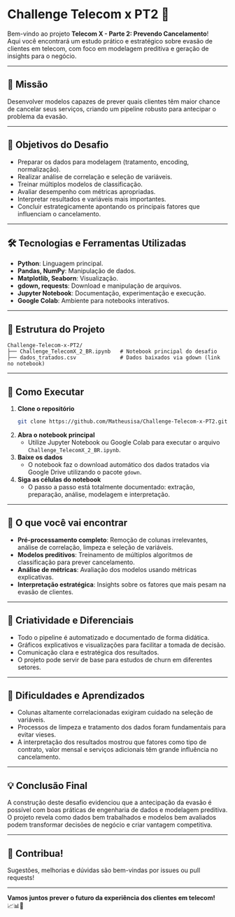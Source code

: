 # Challenge Telecom x PT2 🚀

Bem-vindo ao projeto **Telecom X - Parte 2: Prevendo Cancelamento**!  
Aqui você encontrará um estudo prático e estratégico sobre evasão de clientes em telecom, com foco em modelagem preditiva e geração de insights para o negócio.

---

## 🎯 Missão

Desenvolver modelos capazes de prever quais clientes têm maior chance de cancelar seus serviços, criando um pipeline robusto para antecipar o problema da evasão.

---

## 🧠 Objetivos do Desafio

- Preparar os dados para modelagem (tratamento, encoding, normalização).
- Realizar análise de correlação e seleção de variáveis.
- Treinar múltiplos modelos de classificação.
- Avaliar desempenho com métricas apropriadas.
- Interpretar resultados e variáveis mais importantes.
- Concluir estrategicamente apontando os principais fatores que influenciam o cancelamento.

---

## 🛠️ Tecnologias e Ferramentas Utilizadas

- **Python**: Linguagem principal.
- **Pandas, NumPy**: Manipulação de dados.
- **Matplotlib, Seaborn**: Visualização.
- **gdown, requests**: Download e manipulação de arquivos.
- **Jupyter Notebook**: Documentação, experimentação e execução.
- **Google Colab**: Ambiente para notebooks interativos.

---

## 📂 Estrutura do Projeto

```
Challenge-Telecom-x-PT2/
├── Challenge_TelecomX_2_BR.ipynb   # Notebook principal do desafio
├── dados_tratados.csv              # Dados baixados via gdown (link no notebook)
```

---

## 🚀 Como Executar

1. **Clone o repositório**
   ```sh
   git clone https://github.com/Matheusisa/Challenge-Telecom-x-PT2.git
   ```
2. **Abra o notebook principal**
   - Utilize Jupyter Notebook ou Google Colab para executar o arquivo `Challenge_TelecomX_2_BR.ipynb`.
3. **Baixe os dados**
   - O notebook faz o download automático dos dados tratados via Google Drive utilizando o pacote `gdown`.
4. **Siga as células do notebook**
   - O passo a passo está totalmente documentado: extração, preparação, análise, modelagem e interpretação.

---

## 🧰 O que você vai encontrar

- **Pré-processamento completo**: Remoção de colunas irrelevantes, análise de correlação, limpeza e seleção de variáveis.
- **Modelos preditivos**: Treinamento de múltiplos algoritmos de classificação para prever cancelamento.
- **Análise de métricas**: Avaliação dos modelos usando métricas explicativas.
- **Interpretação estratégica**: Insights sobre os fatores que mais pesam na evasão de clientes.

---

## 🦄 Criatividade e Diferenciais

- Todo o pipeline é automatizado e documentado de forma didática.
- Gráficos explicativos e visualizações para facilitar a tomada de decisão.
- Comunicação clara e estratégica dos resultados.
- O projeto pode servir de base para estudos de churn em diferentes setores.

---

## 🚧 Dificuldades e Aprendizados

- Colunas altamente correlacionadas exigiram cuidado na seleção de variáveis.
- Processos de limpeza e tratamento dos dados foram fundamentais para evitar vieses.
- A interpretação dos resultados mostrou que fatores como tipo de contrato, valor mensal e serviços adicionais têm grande influência no cancelamento.

---

## 💡 Conclusão Final

A construção deste desafio evidenciou que a antecipação da evasão é possível com boas práticas de engenharia de dados e modelagem preditiva.  
O projeto revela como dados bem trabalhados e modelos bem avaliados podem transformar decisões de negócio e criar vantagem competitiva.

---

## 🤝 Contribua!

Sugestões, melhorias e dúvidas são bem-vindas por issues ou pull requests!

---

**Vamos juntos prever o futuro da experiência dos clientes em telecom!**  
📈📊🚀
